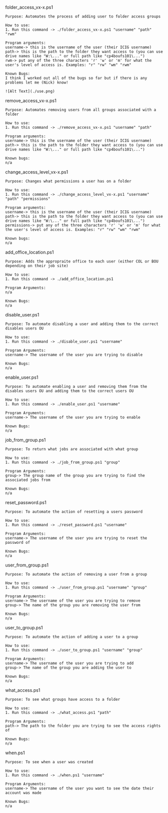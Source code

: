 folder_access_vx-x.ps1

    Purpose: Automates the process of adding user to folder access groups

    How to use:
    1. Run this command -> ./folder_access_vx-x.ps1 "username" "path" "rwm"

    Program arguments:
    username-> this is the username of the user (their ICIG username)
    path-> this is the path to the folder they want access to (you can use drive names like "W:\..." or full path like "cp4boufs101\...")
    rwm-> put any of the three characters 'r' 'w' or 'm' for what the user's level of access is. Examples: "r" "rw" "wm" "rwm"

    Known Bugs:
    I think I worked out all of the bugs so far but if there is any problems let me (Nick) know!

    ![Alt Text](./use.png)

remove_access_vx-x.ps1

    Purpose: Automates removing users from all groups associated with a folder

    How to use:
    1. Run this command -> ./remove_access_vx-x.ps1 "username" "path"

    Program arguments:
    username-> this is the username of the user (their ICIG username)
    path-> this is the path to the folder they want access to (you can use drive names like "W:\..." or full path like "cp4boufs101\...")

    Known bugs:
    n/a

change_access_level_vx-x.ps1

    Purpose: Changes what permissions a user has on a folder

    How to use:
    1. Run this command -> ./change_access_level_vx-x.ps1 "username" "path" "permissions"

    Program arguments:
    username-> this is the username of the user (their ICIG username)
    path-> this is the path to the folder they want access to (you can use drive names like "W:\..." or full path like "cp4boufs101\...")
    permissions-> put any of the three characters 'r' 'w' or 'm' for what the user's level of access is. Examples: "r" "rw" "wm" "rwm"

    Known bugs:
    n/a


add_office_location.ps1

    Purpose: Adds the appropraite office to each user (either COL or BOU depending on their job site)

    How to use:
    1. Run this command -> ./add_office_location.ps1

    Program Arguments:
    n/a

    Known Bugs:
    n/a

disable_user.ps1

    Purpose: To automate disabling a user and adding them to the correct disables users OU

    How to use:
    1. Run this command -> ./disable_user.ps1 "username"

    Program Arguments:
    username-> The username of the user you are trying to disable

    Known Bugs:
    n/a

enable_user.ps1

    Purpose: To automate enabling a user and removing them from the disables users OU and adding them to the correct users OU

    How to use:
    1. Run this command -> ./enable_user.ps1 "username"

    Program Arguments:
    username-> The username of the user you are trying to enable

    Known Bugs:
    n/a

job_from_group.ps1

    Purpose: To return what jobs are associated with what group

    How to use:
    1. Run this command -> ./job_from_group.ps1 "group"

    Program Arguments:
    group-> The group name of the group you are trying to find the associated jobs from

    Known Bugs:
    n/a

reset_password.ps1

    Purpose: To automate the action of resetting a users password

    How to use:
    1. Run this command -> ./reset_password.ps1 "username"

    Program Arguments:
    username-> The username of the user you are trying to reset the password of

    Known Bugs:
    n/a

user_from_group.ps1

    Purpose: To automate the action of removing a user from a group

    How to use:
    1. Run this command -> ./user_from_group.ps1 "username" "group"

    Program Arguments:
    username-> The username of the user you are trying to remove
    group-> The name of the group you are removing the user from

    Known Bugs:
    n/a

user_to_group.ps1

    Purpose: To automate the action of adding a user to a group

    How to use:
    1. Run this command -> ./user_to_group.ps1 "username" "group"

    Program Arguments:
    username-> The username of the user you are trying to add
    group-> The name of the group you are adding the user to

    Known Bugs:
    n/a

what_access.ps1

    Purpose: To see what groups have access to a folder

    How to use:
    1. Run this command -> ./what_access.ps1 "path"

    Program Arguments:
    path-> The path to the folder you are trying to see the access rights of

    Known Bugs:
    n/a

when.ps1

    Purpose: To see when a user was created

    How to use:
    1. Run this command -> ./when.ps1 "username"

    Program Arguments:
    username-> The username of the user you want to see the date their account was made

    Known Bugs:
    n/a